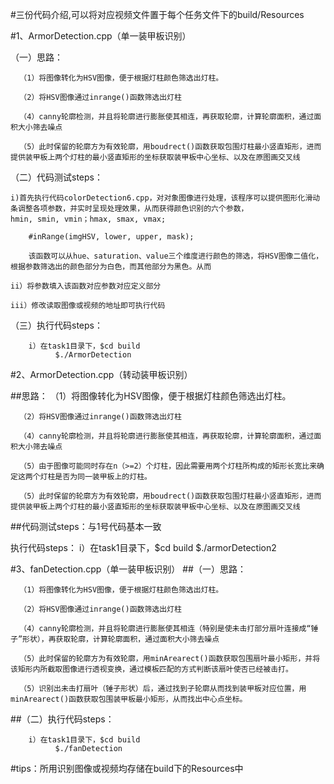 #三份代码介绍,可以将对应视频文件置于每个任务文件下的build/Resources

#1、ArmorDetection.cpp（单一装甲板识别）

（一）思路：

      （1）将图像转化为HSV图像，便于根据灯柱颜色筛选出灯柱。
      
      （2）将HSV图像通过inrange()函数筛选出灯柱
      
      （4）canny轮廓检测，并且将轮廓进行膨胀使其相连，再获取轮廓，计算轮廓面积，通过面积大小筛去噪点
      
      （5）此时保留的轮廓方为有效轮廓，用boudrect()函数获取包围灯柱最小竖直矩形，进而提供装甲板上两个灯柱的最小竖直矩形的坐标获取装甲板中心坐标、以及在原图画交叉线
      
（二）代码测试steps：

	i)首先执行代码colorDetection6.cpp，对对象图像进行处理，该程序可以提供图形化滑动条调整各项参数，并实时呈现处理效果，从而获得颜色识别的六个参数， 
	hmin, smin, vmin；hmax, smax, vmax;
	
	    #inRange(imgHSV, lower, upper, mask);
	    
	    该函数可以从hue、saturation、value三个维度进行颜色的筛选，将HSV图像二值化，根据参数筛选出的颜色部分为白色，而其他部分为黑色。从而
	    
	ii）将参数填入该函数对应参数对应定义部分
	
	iii）修改读取图像或视频的地址即可执行代码 
	
（三）执行代码steps：

        i）在task1目录下，$cd build
			  $./ArmorDetection
			  
#2、ArmorDetection.cpp（转动装甲板识别）

##思路：
      （1）将图像转化为HSV图像，便于根据灯柱颜色筛选出灯柱。

      （2）将HSV图像通过inrange()函数筛选出灯柱
      
      （4）canny轮廓检测，并且将轮廓进行膨胀使其相连，再获取轮廓，计算轮廓面积，通过面积大小筛去噪点
      
      （5）由于图像可能同时存在n（>=2）个灯柱，因此需要用两个灯柱所构成的矩形长宽比来确定这两个灯柱是否为同一装甲板上的灯柱。
      
      （5）此时保留的轮廓方为有效轮廓，用boudrect()函数获取包围灯柱最小竖直矩形，进而提供装甲板上两个灯柱的最小竖直矩形的坐标获取装甲板中心坐标、以及在原图画交叉线

##代码测试steps：与1号代码基本一致

   执行代码steps：
        i）在task1目录下，$cd build
			  $./armorDetection2
			  
#3、fanDetection.cpp（单一装甲板识别）
##（一）思路：

      （1）将图像转化为HSV图像，便于根据灯柱颜色筛选出灯柱。

      （2）将HSV图像通过inrange()函数筛选出灯柱
      
      （4）canny轮廓检测，并且将轮廓进行膨胀使其相连（特别是使未击打部分扇叶连接成“锤子”形状），再获取轮廓，计算轮廓面积，通过面积大小筛去噪点
      
      （5）此时保留的轮廓方为有效轮廓，用minArearect()函数获取包围扇叶最小矩形，并将该矩形内所截取图像进行透视变换，通过模板匹配的方式判断该扇叶使否已经被击打。
      
      （5）识别出未击打扇叶（锤子形状）后，通过找到子轮廓从而找到装甲板对应位置，用minArearect()函数获取包围装甲板最小矩形，从而找出中心点坐标。
      
##（二）执行代码steps：

        i）在task1目录下，$cd build
			  $./fanDetection

#tips：所用识别图像或视频均存储在build下的Resources中



